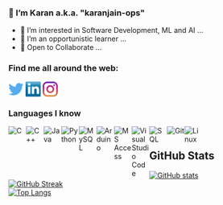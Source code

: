 ### 👋 I’m Karan a.k.a. "karanjain-ops"
- 👀 I’m interested in Software Development, ML and AI ...
- 🌱 I’m an opportunistic learner ...
- 👯 Open to Collaborate ...

### Find me all around the web:


<p align="left">
<a href="http://twitter.com/iam_karanjain_" target="blank"><img align="center" src="https://github.com/karanjain-ops/karanjain-ops/blob/main/twitter%20(2).png" title = "Twitter" alt="" height="30" /></a>
<a href="https://www.linkedin.com/in/karan-jain-1124631bb" target="blank"><img align="center" src="https://github.com/karanjain-ops/karanjain-ops/blob/main/transparent-Linkedin-logo-icon.png" alt="" height="30" /></a>
<a href="http://instagram.com/iam_karanjain" target="blank"><img align="center" src="https://github.com/karanjain-ops/karanjain-ops/blob/main/instagram.png" alt="" height="30" /></a>
</p>


### Languages I know

<img align="left" alt="C" width="35px" src="https://img.icons8.com/color/452/c-programming.png"/>
<img align="left" alt="C++" width="35px" src="https://img.icons8.com/color/452/c-plus-plus-logo.png"/>
<img align="left" alt="Java" width="35px" src="https://img.icons8.com/color/452/java-coffee-cup-logo--v1.png"/>
<img align="left" alt="Python" width="35px" src="https://img.icons8.com/color/48/000000/python--v2.png"/>
<img align="left" alt="MySQL" width="35px" src="https://img.icons8.com/color/452/mysql-logo.png"/>
<img align="left" alt="Arduino" width="35px" src="https://img.icons8.com/color/452/arduino.png"/>
<img align="left" alt="MS Access" width="35px" src="https://img.icons8.com/color/452/ms-access.png"/>
<img align="left" alt="Visual Studio Code" width="35px" src="https://img.icons8.com/fluency/48/000000/visual-studio-code-2019.png" />
<img align="left" alt="SQL" width="35px" src="https://img.icons8.com/color/48/000000/sql.png"/>
<img align="left" alt="Git" width="35px" src="https://img.icons8.com/color/100/000000/git.png"/>
<img align="left" alt="Linux" width="35px" src="https://img.icons8.com/color/48/000000/linux--v1.png"/>
<br />


## GitHub Stats
[![GitHub stats](https://github-readme-stats.vercel.app/api?username=karanjain-ops&show_icons=true&theme=highcontrast&title_color=FF8400)](https://github.com/karanjain-ops/github-readme-stats)<br />
[![GitHub Streak](https://github-readme-streak-stats.herokuapp.com?user=karanjain-ops&theme=highcontrast&date_format=j%20M%5B%20Y%5D)](https://git.io/streak-stats)
<br />
[![Top Langs](https://github-readme-stats.vercel.app/api/top-langs/?username=karanjain-ops&bg_color=000000&text_color=FFFFFF)](https://github.com/karanjain-ops/github-readme-stats)

